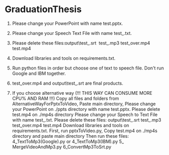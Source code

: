 # GraduationThesis

1. Please change your PowerPoint with name test.pptx.
2. Please change your Speech Text File with name test_.txt.
3. Please delete these files:output\test_.srt
&nbsp;test_.mp3
    test_over.mp4
    test.mp4
4. Download libraries and tools on requirements.txt.
5. Run python files in order but choose one of text to speech file. Don't run Google and IBM together.
6. test_over.mp4 and output\test_.srt are final products.

7. If you choose alternative way (!!! THIS WAY CAN CONSUME MORE CPU% AND RAM !!!)
    Copy all files and folders from AlternativeWayForPptxToVideo,
    Paste main directory,
    Please change your PowerPoint on ./ppts directory with name test.pptx.
    Please delete test.mp4 on ./mp4s directory
    Please change your Speech to Text File with name test_.txt.
    Please delete these files:
        output\test_.srt
        test_.mp3
        test_over.mp4
        test.mp4
    Download libraries and tools on requirements.txt.
    First, run pptxToVideo.py,
    Copy test.mp4 on ./mp4s directory and paste main directory
    Then run these files:
        4_TextToMp3(Google).py or 4_TextToMp3(IBM).py
        5_ MergeVideoAndMp3.py
        6_ConvertMp3ToSrt.py
    

    


